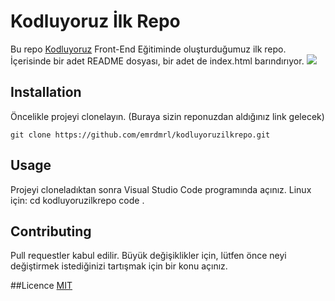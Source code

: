# Kodluyoruz İlk Repo
Bu repo [Kodluyoruz](https://www.kodluyoruz.org/) Front-End Eğitiminde oluşturduğumuz ilk repo. İçerisinde bir adet README dosyası, bir adet de index.html barındırıyor.
![](https://i.hizliresim.com/cr2v33j.PNG)

## Installation
Öncelikle projeyi clonelayın. (Buraya sizin reponuzdan aldığınız link gelecek)
```
git clone https://github.com/emrdmrl/kodluyoruzilkrepo.git
```

## Usage
Projeyi cloneladıktan sonra Visual Studio Code programında açınız.
Linux için:
cd kodluyoruzilkrepo
code .

## Contributing
Pull requestler kabul edilir. Büyük değişiklikler için, lütfen önce neyi değiştirmek istediğinizi tartışmak için bir konu açınız.

##Licence
[MIT](https://choosealicense.com/licenses/mit/)

